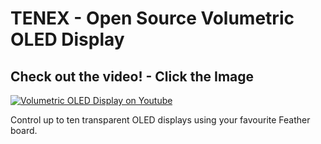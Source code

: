 # TENEX - Open Source Volumetric OLED Display


## Check out the video! - Click the Image

[![Volumetric OLED Display on Youtube](https://img.youtube.com/vi/sVv1oc14X1w/0.jpg)](https://youtu.be/sVv1oc14X1w)

Control up to ten transparent OLED displays using your favourite Feather board.

